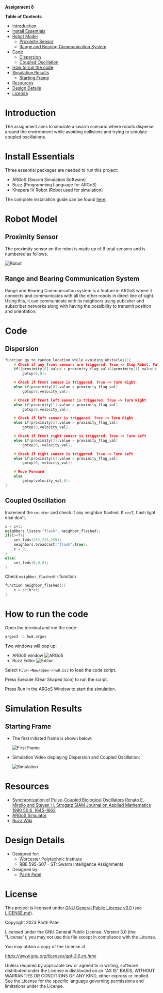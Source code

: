 **Assignment 8**

**Table of Contents**
<!-- TOC -->

- [Introduction](#introduction)
- [Install Essentials](#install-essentials)
- [Robot Model](#robot-model)
    - [Proximity Sensor](#proximity-sensor)
    - [Range and Bearing Communication System](#range-and-bearing-communication-system)
- [Code](#code)
    - [Dispersion](#dispersion)
    - [Coupled Oscillation](#coupled-oscillation)
- [How to run the code](#how-to-run-the-code)
- [Simulation Results](#simulation-results)
    - [Starting Frame](#starting-frame)
- [Resources](#resources)
- [Design Details](#design-details)
- [License](#license)

<!-- /TOC -->


# Introduction

The assignment aims to simulate a swarm scenario where robots disperse around the environment while avoiding collisions and trying to simulate coupled oscillations.

# Install Essentials

Three essential packages are needed to run this project:

- ARGoS (Swarm Simulation Software)
- Buzz (Programming Language for ARGoS)
- Khepera IV Robot (Robot used for simulation)

The complete installation guide can be found [here](./Docs/argos_buzz_installation.pdf).

# Robot Model

## Proximity Sensor

The proximity sensor on the robot is made up of 8 total sensors and is numbered as follows.

![Robot](./Docs/Sensor.png)

## Range and Bearing Communication System

Range and Bearing Communication system is a feature in ARGoS where it connects and communicates with all the other robots in direct line of sight. Using this, it can communicate with its neighbors using publisher and subscriber networks along with having the possibility to transmit position and orientation.

# Code

## Dispersion

```cpp
function go_to_random_location_while_avoiding_obstacles(){
    # Check if any front sensors are triggered. True -> Stop Robot, False -> Check for Rotation
    if((proximity[0].value > proximity_flag_val)&(proximity[1].value > proximity_flag_val)&(proximity[7].value > proximity_flag_val))
        gotop(0,0);

    # Check if front sensor is triggered. True -> Turn Right
    else if(proximity[0].value > proximity_flag_val)
        gotop(0,velocity_val);

    # Check if front left sensor is triggered. True -> Turn Right
    else if(proximity[1].value > proximity_flag_val)
        gotop(0,velocity_val);

    # Check if left sensor is triggered. True -> Turn Right
    else if(proximity[2].value > proximity_flag_val)
        gotop(0,velocity_val);

    # Check if front right sensor is triggered. True -> Turn Left
    else if(proximity[7].value > proximity_flag_val)
        gotop(0,-velocity_val);

    # Check if right sensor is triggered. True -> Turn Left
    else if(proximity[6].value > proximity_flag_val)
        gotop(0,-velocity_val);

    # Move Forward
    else
        gotop(velocity_val,0);
}
```

## Coupled Oscillation

Increment the `counter` and check if any neighbor flashed. If `c>=T`, flash light else don't.

```cpp
c = c+1;
neighbors.listen("flash", neighbor_flashed);
if(c>=T){
    set_leds(255,255,255);
    neighbors.broadcast("flash",true);
    c = 0;
}
else{
    set_leds(0,0,0);
}
```

Check `neighbor_flashed()` function

```cpp
function neighbor_flashed(){
    c = c+(k*c);
}
```

# How to run the code

Open the terminal and run the code:

```sh
argos3 -c hw8.argos
```

Two windows will pop up:

- ARGoS window
  ![ARGoS](./Docs/ARGoS.png)
- Buzz Editor
  ![Editor](./Docs/Buzz%20Editor.png)

Select `File->New/Open->hw8.bzz` to load the code script.

Press Execute (Gear Shaped Icon) to run the script.

Press Run in the ARGoS Window to start the simulation.

# Simulation Results

## Starting Frame

- The first initiated frame is shown below:
  
  ![First Frame](./Docs/Images/frame_0000000001.png)

- Simulation Video displaying Dispersion and Coupled Oscillation:

  ![Simulation](./Docs/animation.gif)

# Resources

- [Synchronization of Pulse-Coupled Biological Oscillators
  Renato E. Mirollo and Steven H. Strogatz
  SIAM Journal on Applied Mathematics 1990 50:6, 1645-1662](https://epubs.siam.org/doi/10.1137/0150098)
- [ARGoS Simulator](https://www.argos-sim.info/)
- [Buzz Wiki](https://the.swarming.buzz/wiki/doku.php?id=start)

# Design Details
- Designed for:
  - Worcester Polytechnic Institute
  - RBE 595-S07 - ST: Swarm Intelligence Assignments
- Designed by:
  - [Parth Patel](mailto:parth.pmech@gmail.com)

# License

This project is licensed under [GNU General Public License v3.0](https://www.gnu.org/licenses/gpl-3.0.en.html) (see [LICENSE.md](LICENSE.md)).

Copyright 2023 Parth Patel

Licensed under the GNU General Public License, Version 3.0 (the "License"); you may not use this file except in compliance with the License.

You may obtain a copy of the License at

_https://www.gnu.org/licenses/gpl-3.0.en.html_

Unless required by applicable law or agreed to in writing, software distributed under the License is distributed on an "AS IS" BASIS, WITHOUT WARRANTIES OR CONDITIONS OF ANY KIND, either express or implied. See the License for the specific language governing permissions and limitations under the License.